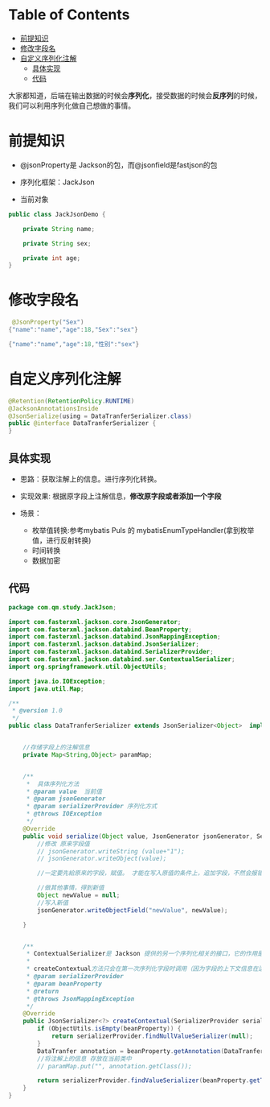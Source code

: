 # Table of Contents

* [前提知识](#前提知识)
* [修改字段名](#修改字段名)
* [自定义序列化注解](#自定义序列化注解)
  * [具体实现](#具体实现)
  * [代码](#代码)


大家都知道，后端在输出数据的时候会**序列化**，接受数据的时候会**反序列**的时候，我们可以利用序列化做自己想做的事情。



# 前提知识

+ @jsonProperty是 Jackson的包，而@jsonfield是fastjson的包

+ 序列化框架：JackJson

+ 当前对象

```java
public class JackJsonDemo {

    private String name;

    private String sex;

    private int age;
}
```

# 修改字段名

```java
 @JsonProperty("Sex")
{"name":"name","age":18,"Sex":"sex"}

{"name":"name","age":18,"性别":"sex"}

```



# 自定义序列化注解

```java
@Retention(RetentionPolicy.RUNTIME)
@JacksonAnnotationsInside
@JsonSerialize(using = DataTranferSerializer.class)
public @interface DataTranferSerializer {
}
```

## 具体实现

+ 思路：获取注解上的信息。进行序列化转换。
+ 实现效果: 根据原字段上注解信息，**修改原字段或者添加一个字段**

+ 场景：
  + 枚举值转换:参考mybatis Puls 的 mybatisEnumTypeHandler(拿到枚举值，进行反射转换)
  + 时间转换
  + 数据加密

## 代码

```java
package com.qm.study.JackJson;

import com.fasterxml.jackson.core.JsonGenerator;
import com.fasterxml.jackson.databind.BeanProperty;
import com.fasterxml.jackson.databind.JsonMappingException;
import com.fasterxml.jackson.databind.JsonSerializer;
import com.fasterxml.jackson.databind.SerializerProvider;
import com.fasterxml.jackson.databind.ser.ContextualSerializer;
import org.springframework.util.ObjectUtils;

import java.io.IOException;
import java.util.Map;

/**
 * @version 1.0
 */
public class DataTranferSerializer extends JsonSerializer<Object>  implements ContextualSerializer {


    //存储字段上的注解信息
    private Map<String,Object> paramMap;


    /**
     *  具体序列化方法
     * @param value  当前值
     * @param jsonGenerator
     * @param serializerProvider 序列化方式
     * @throws IOException
     */
    @Override
    public void serialize(Object value, JsonGenerator jsonGenerator, SerializerProvider serializerProvider) throws IOException {
        //修改 原来字段值
        // jsonGenerator.writeString (value+"1");
        // jsonGenerator.writeObject(value);

        //一定要先給原来的字段，赋值。 才能在写入原值的条件上，追加字段，不然会报错，具体查看源码

        //做其他事情，得到新值
        Object newValue = null;
        //写入新值
        jsonGenerator.writeObjectField("newValue", newValue);

    }


    /**
     * ContextualSerializer是 Jackson 提供的另一个序列化相关的接口，它的作用是通过字段已知的上下文信息定制JsonSerializer，只需要实现createContextual方法即可：
     *
     * createContextual方法只会在第一次序列化字段时调用（因为字段的上下文信息在运行期不会改变），所以不用担心影响性能。
     * @param serializerProvider
     * @param beanProperty
     * @return
     * @throws JsonMappingException
     */
    @Override
    public JsonSerializer<?> createContextual(SerializerProvider serializerProvider, BeanProperty beanProperty) throws JsonMappingException {
        if (ObjectUtils.isEmpty(beanProperty)) {
            return serializerProvider.findNullValueSerializer(null);
        }
        DataTranfer annotation = beanProperty.getAnnotation(DataTranfer.class);
        //将注解上的信息 存放在当前类中
        // paramMap.put("", annotation.getClass());

        return serializerProvider.findValueSerializer(beanProperty.getType(), beanProperty);
    }
}

```



